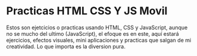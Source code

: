 # Practicas HTML CSS Y JS Movil

Estos son ejetcicios o practicas usando HTML, CSS y JavaScript, aunque no se mucho del ultimo (JavaScript), el efoque es en este, aquí estará ejercicios, efectos visuales, mini aplicaciones y practicas que salgan de mi creatividad. Lo que importa es la diversion pura.